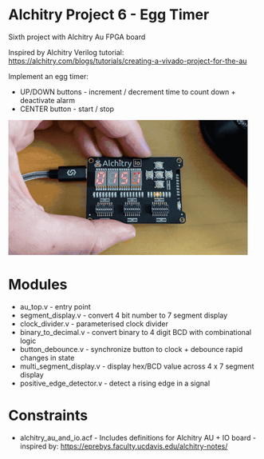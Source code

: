 # Alchitry Project 6 - Egg Timer

Sixth project with Alchitry Au FPGA board

Inspired by Alchitry Verilog tutorial: https://alchitry.com/blogs/tutorials/creating-a-vivado-project-for-the-au

Implement an egg timer:
 - UP/DOWN buttons - increment / decrement time to count down + deactivate alarm
 - CENTER button - start / stop

 ![Egg Timer demo](https://github.com/JimKnowler/alchitry-verilog-exercises/raw/main/06-egg-timer/docs/eggtimer.gif)

# Modules

- au_top.v - entry point
- segment_display.v - convert 4 bit number to 7 segment display
- clock_divider.v - parameterised clock divider
- binary_to_decimal.v - convert binary to 4 digit BCD with combinational logic
- button_debounce.v - synchronize button to clock + debounce rapid changes in state
- multi_segment_display.v - display hex/BCD value across 4 x 7 segment display
- positive_edge_detector.v - detect a rising edge in a signal

# Constraints

- alchitry_au_and_io.acf - Includes definitions for Alchitry AU + IO board - inspired by: https://eprebys.faculty.ucdavis.edu/alchitry-notes/



